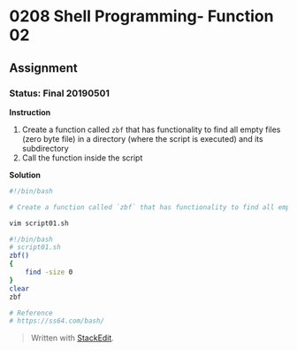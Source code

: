 # 0208 Shell Programming- Function 02
## Assignment
### Status: Final 20190501

**Instruction**

 1. Create a function called `zbf` that has functionality to find all empty files (zero byte file) in a directory (where the script is executed) and its subdirectory
 2. Call the function inside the script

**Solution**
```bash
#!/bin/bash

# Create a function called `zbf` that has functionality to find all empty files (zero byte file) in a directory (where the script is executed) and its subdirectory

vim script01.sh

#!/bin/bash
# script01.sh
zbf()
{
	find -size 0
}
clear
zbf

# Reference
# https://ss64.com/bash/
```
> Written with [StackEdit](https://stackedit.io/).